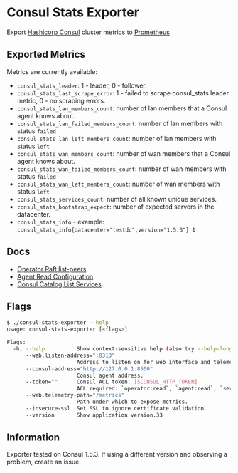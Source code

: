 # Consul Stats Exporter

Export [Hashicorp Consul](https://github.com/hashicorp/consul) cluster metrics to [Prometheus](https://github.com/prometheus/prometheus)

## Exported Metrics

Metrics are currently available:

* `consul_stats_leader`: 1 - leader, 0 - follower.
* `consul_stats_last_scrape_error`: 1 - failed to scrape consul_stats leader metric, 0 - no scraping errors.
* `consul_stats_lan_members_count`: number of lan members that a Consul agent knows about.
* `consul_stats_lan_failed_members_count`: number of lan members with status `failed`
* `consul_stats_lan_left_members_count`: number of lan members with status `left`
* `consul_stats_wan_members_count`: number of wan members that a Consul agent knows about.
* `consul_stats_wan_failed_members_count`: number of wan members with status `failed`
* `consul_stats_wan_left_members_count`: number of wan members with status `left`
* `consul_stats_services_count`: number of all known unique services.
* `consul_stats_bootstrap_expect`: number of expected servers in the datacenter.
* `consul_stats_info` - example: `consul_stats_info{datacenter="testdc",version="1.5.3"} 1`

## Docs

* [Operator Raft list-peers](https://www.consul.io/docs/commands/operator/raft.html#list-peers)
* [Agent Read Configuration](https://www.consul.io/api/agent.html#read-configuration)
* [Consul Catalog List Services](https://www.consul.io/docs/commands/catalog/services.html)

## Flags

```bash
$ ./consul-stats-exporter --help
usage: consul-stats-exporter [<flags>]

Flags:
  -h, --help          Show context-sensitive help (also try --help-long and --help-man).
      --web.listen-address=":8313"  
                      Address to listen on for web interface and telemetry.
      --consul-address="http://127.0.0.1:8500"  
                      Consul agent address.
      --token=""      Consul ACL token. [$CONSUL_HTTP_TOKEN]
                      ACL required: `operator:read`, `agent:read`, `service:read, node:read`
      --web.telemetry-path="/metrics"  
                      Path under which to expose metrics.
      --insecure-ssl  Set SSL to ignore certificate validation.
      --version       Show application version.33
```

## Information

Exporter tested on Consul 1.5.3. If using a different version and observing a problem, create an issue.
